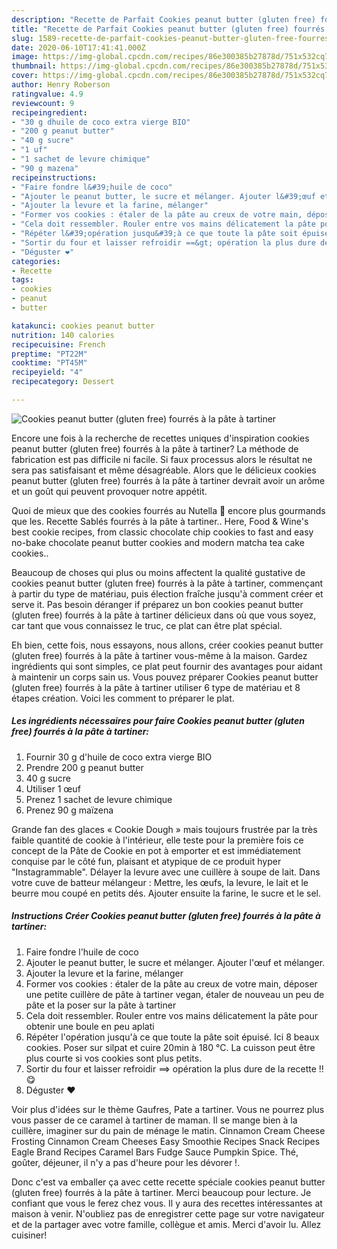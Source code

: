 ```yaml
---
description: "Recette de Parfait Cookies peanut butter (gluten free) fourrés à la pâte à tartiner"
title: "Recette de Parfait Cookies peanut butter (gluten free) fourrés à la pâte à tartiner"
slug: 1589-recette-de-parfait-cookies-peanut-butter-gluten-free-fourres-a-la-pate-a-tartiner
date: 2020-06-10T17:41:41.000Z
image: https://img-global.cpcdn.com/recipes/86e300385b27878d/751x532cq70/cookies-peanut-butter-gluten-free-fourres-a-la-pate-a-tartiner-photo-principale-de-la-recette.jpg
thumbnail: https://img-global.cpcdn.com/recipes/86e300385b27878d/751x532cq70/cookies-peanut-butter-gluten-free-fourres-a-la-pate-a-tartiner-photo-principale-de-la-recette.jpg
cover: https://img-global.cpcdn.com/recipes/86e300385b27878d/751x532cq70/cookies-peanut-butter-gluten-free-fourres-a-la-pate-a-tartiner-photo-principale-de-la-recette.jpg
author: Henry Roberson
ratingvalue: 4.9
reviewcount: 9
recipeingredient:
- "30 g dhuile de coco extra vierge BIO"
- "200 g peanut butter"
- "40 g sucre"
- "1 uf"
- "1 sachet de levure chimique"
- "90 g mazena"
recipeinstructions:
- "Faire fondre l&#39;huile de coco"
- "Ajouter le peanut butter, le sucre et mélanger. Ajouter l&#39;œuf et mélanger."
- "Ajouter la levure et la farine, mélanger"
- "Former vos cookies : étaler de la pâte au creux de votre main, déposer une petite cuillère de pâte à tartiner vegan, étaler de nouveau un peu de pâte et la poser sur la pâte à tartiner"
- "Cela doit ressembler. Rouler entre vos mains délicatement la pâte pour obtenir une boule en peu aplati"
- "Répéter l&#39;opération jusqu&#39;à ce que toute la pâte soit épuisé. Ici 8 beaux cookies. Poser sur silpat et cuire 20min à 180 °C. La cuisson peut être plus courte si vos cookies sont plus petits."
- "Sortir du four et laisser refroidir ==&gt; opération la plus dure de la recette !! 😋"
- "Déguster ❤️"
categories:
- Recette
tags:
- cookies
- peanut
- butter

katakunci: cookies peanut butter 
nutrition: 140 calories
recipecuisine: French
preptime: "PT22M"
cooktime: "PT45M"
recipeyield: "4"
recipecategory: Dessert

---
```



![Cookies peanut butter (gluten free) fourrés à la pâte à tartiner](https://img-global.cpcdn.com/recipes/86e300385b27878d/751x532cq70/cookies-peanut-butter-gluten-free-fourres-a-la-pate-a-tartiner-photo-principale-de-la-recette.jpg)

Encore une fois à la recherche de recettes uniques d'inspiration cookies peanut butter (gluten free) fourrés à la pâte à tartiner? La méthode de fabrication est pas difficile ni facile. Si faux processus alors le résultat ne sera pas satisfaisant et même désagréable. Alors que le délicieux cookies peanut butter (gluten free) fourrés à la pâte à tartiner devrait avoir un arôme et un goût qui peuvent provoquer notre appétit.

Quoi de mieux que des cookies fourrés au Nutella 🍫 encore plus gourmands que les. Recette Sablés fourrés à la pâte à tartiner.. Here, Food &amp; Wine&#39;s best cookie recipes, from classic chocolate chip cookies to fast and easy no-bake chocolate peanut butter cookies and modern matcha tea cake cookies..

Beaucoup de choses qui plus ou moins affectent la qualité gustative de cookies peanut butter (gluten free) fourrés à la pâte à tartiner, commençant à partir du type de matériau, puis élection fraîche jusqu'à comment créer et serve it. Pas besoin déranger if préparez un bon cookies peanut butter (gluten free) fourrés à la pâte à tartiner délicieux dans où que vous soyez, car tant que vous connaissez le truc, ce plat can être plat spécial.


Eh bien, cette fois, nous essayons, nous allons, créer cookies peanut butter (gluten free) fourrés à la pâte à tartiner vous-même à la maison. Gardez ingrédients qui sont simples, ce plat peut fournir des avantages pour aidant à maintenir un corps sain us. Vous pouvez préparer Cookies peanut butter (gluten free) fourrés à la pâte à tartiner utiliser 6 type de matériau et 8 étapes création. Voici les comment to préparer le plat.

<!--inarticleads1-->

##### Les ingrédients nécessaires pour faire Cookies peanut butter (gluten free) fourrés à la pâte à tartiner:

1. Fournir 30 g d&#39;huile de coco extra vierge BIO
1. Prendre 200 g peanut butter
1.  40 g sucre
1. Utiliser 1 œuf
1. Prenez 1 sachet de levure chimique
1. Prenez 90 g maïzena


Grande fan des glaces « Cookie Dough » mais toujours frustrée par la très faible quantité de cookie à l&#39;intérieur, elle teste pour la première fois ce concept de la Pâte de Cookie en pot à emporter et est immédiatement conquise par le côté fun, plaisant et atypique de ce produit hyper &#34;Instagrammable&#34;. Délayer la levure avec une cuillère à soupe de lait. Dans votre cuve de batteur mélangeur : Mettre, les œufs, la levure, le lait et le beurre mou coupé en petits dés. Ajouter ensuite la farine, le sucre et le sel. 

<!--inarticleads2-->

##### Instructions Créer Cookies peanut butter (gluten free) fourrés à la pâte à tartiner:

1. Faire fondre l&#39;huile de coco
1. Ajouter le peanut butter, le sucre et mélanger. Ajouter l&#39;œuf et mélanger.
1. Ajouter la levure et la farine, mélanger
1. Former vos cookies : étaler de la pâte au creux de votre main, déposer une petite cuillère de pâte à tartiner vegan, étaler de nouveau un peu de pâte et la poser sur la pâte à tartiner
1. Cela doit ressembler. Rouler entre vos mains délicatement la pâte pour obtenir une boule en peu aplati
1. Répéter l&#39;opération jusqu&#39;à ce que toute la pâte soit épuisé. Ici 8 beaux cookies. Poser sur silpat et cuire 20min à 180 °C. La cuisson peut être plus courte si vos cookies sont plus petits.
1. Sortir du four et laisser refroidir ==&gt; opération la plus dure de la recette !! 😋
1. Déguster ❤️


Voir plus d&#39;idées sur le thème Gaufres, Pate a tartiner. Vous ne pourrez plus vous passer de ce caramel à tartiner de maman. Il se mange bien à la cuillère, imaginer sur du pain de ménage le matin. Cinnamon Cream Cheese Frosting Cinnamon Cream Cheeses Easy Smoothie Recipes Snack Recipes Eagle Brand Recipes Caramel Bars Fudge Sauce Pumpkin Spice. Thé, goûter, déjeuner, il n&#39;y a pas d&#39;heure pour les dévorer !. 


Donc c'est va emballer ça avec cette recette spéciale cookies peanut butter (gluten free) fourrés à la pâte à tartiner. Merci beaucoup pour lecture. Je confiant que vous le ferez chez vous. Il y aura des recettes  intéressantes at maison à venir. N'oubliez pas de enregistrer cette page sur votre navigateur et de la partager avec votre famille, collègue et amis. Merci d'avoir lu. Allez cuisiner!
